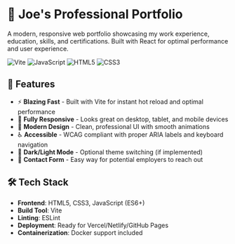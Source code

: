 # 🌟 Joe's Professional Portfolio

A modern, responsive web portfolio showcasing my work experience, education, skills, and certifications. Built with React for optimal performance and user experience.

![Vite](https://img.shields.io/badge/Vite-B73BFE?style=for-the-badge&logo=vite&logoColor=FFD62E)
![JavaScript](https://img.shields.io/badge/JavaScript-F7DF1E?style=for-the-badge&logo=javascript&logoColor=black)
![HTML5](https://img.shields.io/badge/HTML5-E34F26?style=for-the-badge&logo=html5&logoColor=white)
![CSS3](https://img.shields.io/badge/CSS3-1572B6?style=for-the-badge&logo=css3&logoColor=white)

## 🚀 Features

- ⚡ **Blazing Fast** - Built with Vite for instant hot reload and optimal performance
- 📱 **Fully Responsive** - Looks great on desktop, tablet, and mobile devices
- 🎨 **Modern Design** - Clean, professional UI with smooth animations
- ♿ **Accessible** - WCAG compliant with proper ARIA labels and keyboard navigation
- 🌙 **Dark/Light Mode** - Optional theme switching (if implemented)
- 📧 **Contact Form** - Easy way for potential employers to reach out

## 🛠️ Tech Stack

- **Frontend**: HTML5, CSS3, JavaScript (ES6+)
- **Build Tool**: Vite
- **Linting**: ESLint
- **Deployment**: Ready for Vercel/Netlify/GitHub Pages
- **Containerization**: Docker support included
